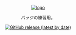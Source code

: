<p align="center">
  <a href="https://github.com/heri3x/practice-badges/">
    <img src="https://user-images.githubusercontent.com/17685618/161884562-a0c51e88-00fe-42e6-a889-9470dce4d94c.png" alt="logo" />
  </a>
</p>

<p align="center">
  バッジの練習用。
</p>

<p align="center">
  <a href="https://github.com/heri3x/practice-badges/releases/latest">
    <img src="https://img.shields.io/github/v/release/heri3x/practice-badges?display_name=release&style=for-the-badge" alt="GitHub release (latest by date)" />
  </a>
</p>

